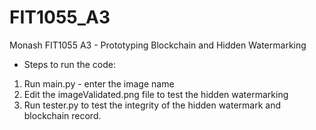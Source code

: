 # FIT1055_A3
Monash FIT1055 A3 - Prototyping Blockchain and Hidden Watermarking

- Steps to run the code:
1. Run main.py - enter the image name
2. Edit the imageValidated.png file to test the hidden watermarking
3. Run tester.py to test the integrity of the hidden watermark and blockchain record.
